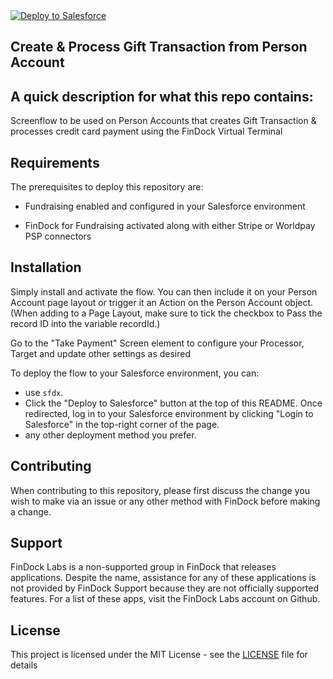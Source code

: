<a href="https://githubsfdeploy.herokuapp.com?owner=ashley-findock&repo=virtual-terminal-person-account&ref=main">
  <img alt="Deploy to Salesforce"
       src="https://raw.githubusercontent.com/afawcett/githubsfdeploy/master/deploy.png">
</a>

## Create & Process Gift Transaction from Person Account

## A quick description for what this repo contains:

Screenflow to be used on Person Accounts that creates Gift Transaction & processes credit card payment using the FinDock Virtual Terminal

## Requirements
The prerequisites to deploy this repository are:

- Fundraising enabled and configured in your Salesforce environment

- FinDock for Fundraising activated along with either Stripe or Worldpay PSP connectors

## Installation

Simply install and activate the flow. You can then include it on your Person Account page layout or trigger it an Action on the Person Account object. (When adding to a Page Layout, make sure to tick the checkbox to Pass the record ID into the variable recordId.)

Go to the "Take Payment" Screen element to configure your Processor, Target and update other settings as desired

To deploy the flow to your Salesforce environment, you can:
- use `sfdx`.
- Click the "Deploy to Salesforce" button at the top of this README. Once redirected, log in to your Salesforce environment by clicking "Login to Salesforce" in the top-right corner of the page.
- any other deployment method you prefer.

## Contributing

When contributing to this repository, please first discuss the change you wish to make via an issue or any other method with FinDock before making a change.

## Support

FinDock Labs is a non-supported group in FinDock that releases applications. Despite the name, assistance for any of these applications is not provided by FinDock Support because they are not officially supported features. For a list of these apps, visit the FinDock Labs account on Github. 

## License

This project is licensed under the MIT License - see the [LICENSE](/LICENSE](https://github.com/FinDockLabs/findock-for-fundraising-flows/blob/main/LICENSE)) file for details
